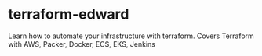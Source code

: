 # terraform-edward
Learn how to automate your infrastructure with terraform. Covers Terraform with AWS, Packer, Docker, ECS, EKS, Jenkins
